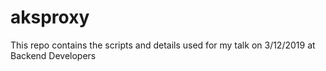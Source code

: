 # aksproxy

This repo contains the scripts and details used for my talk on 3/12/2019 at Backend Developers
